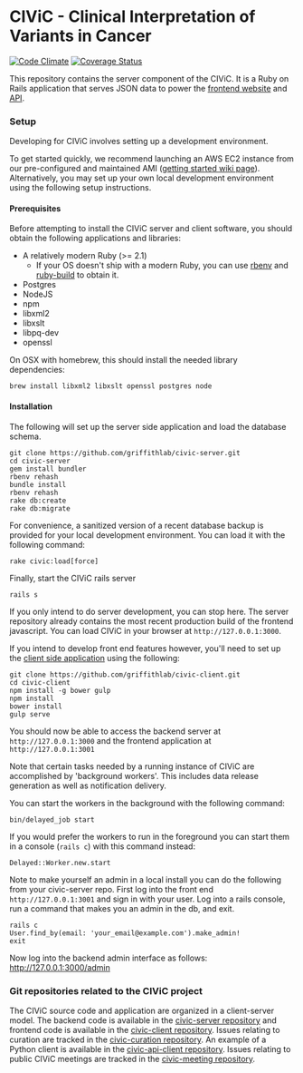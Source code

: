 # CIViC - Clinical Interpretation of Variants in Cancer

[![Code Climate](https://codeclimate.com/github/griffithlab/civic-server/badges/gpa.svg)](https://codeclimate.com/github/griffithlab/civic-server)
[![Coverage Status](https://coveralls.io/repos/github/griffithlab/civic-server/badge.svg?branch=master)](https://coveralls.io/github/griffithlab/civic-server?branch=master)

This repository contains the server component of the CIViC. It is a Ruby on Rails application that serves JSON data to power the [frontend website](https://github.com/griffithlab/civic-client) and [API](https://griffithlab.github.io/civic-api-docs/).

### Setup

Developing for CIViC involves setting up a development environment.

To get started quickly, we recommend launching an AWS EC2 instance from our pre-configured and maintained AMI ([getting started wiki page](https://github.com/griffithlab/civic-server/wiki/Getting-Started-with-CIViC-Development-on-AWS)). Alternatively, you may set up your own local development environment using the following setup instructions.

#### Prerequisites

Before attempting to install the CIViC server and client software, you should obtain the following applications and libraries:

 * A relatively modern Ruby (>= 2.1)
    * If your OS doesn't ship with a modern Ruby, you can use [rbenv](https://github.com/sstephenson/rbenv) and [ruby-build](https://github.com/sstephenson/ruby-build) to obtain it.
 * Postgres
 * NodeJS
 * npm
 * libxml2
 * libxslt
 * libpq-dev
 * openssl

On OSX with homebrew, this should install the needed library dependencies: 

    brew install libxml2 libxslt openssl postgres node

#### Installation
The following will set up the server side application and load the database schema.

    git clone https://github.com/griffithlab/civic-server.git
    cd civic-server
    gem install bundler
    rbenv rehash
    bundle install
    rbenv rehash
    rake db:create
    rake db:migrate

For convenience, a sanitized version of a recent database backup is provided for your local development environment. You can load it with the following command:

    rake civic:load[force]

Finally, start the CIViC rails server

    rails s

If you only intend to do server development, you can stop here. The server repository already contains the most recent production build of the frontend javascript. You can load CIViC in your browser at `http://127.0.0.1:3000`.

If you intend to develop front end features however, you'll need to set up the [client side application](https://github.com/griffithlab/civic-client) using the following:

    git clone https://github.com/griffithlab/civic-client.git
    cd civic-client
    npm install -g bower gulp
    npm install
    bower install
    gulp serve

You should now be able to access the backend server at `http://127.0.0.1:3000` and the frontend application at `http://127.0.0.1:3001`

Note that certain tasks needed by a running instance of CIViC are accomplished by 'background workers'. This includes data release generation as well as notification delivery.

You can start the workers in the background with the following command:

    bin/delayed_job start 

If you would prefer the workers to run in the foreground you can start them in a console (`rails c`) with this command instead:

    Delayed::Worker.new.start

Note to make yourself an admin in a local install you can do the following from your civic-server repo.
First log into the front end `http://127.0.0.1:3001` and sign in with your user.
Log into a rails console, run a command that makes you an admin in the db, and exit.

    rails c
    User.find_by(email: 'your_email@example.com').make_admin!
    exit

Now log into the backend admin interface as follows:
http://127.0.0.1:3000/admin

### Git repositories related to the CIViC project
The CIViC source code and application are organized in a client-server model. The backend code is available in the [civic-server repository](https://github.com/griffithlab/civic-server) and frontend code is available in the [civic-client repository](https://github.com/griffithlab/civic-client). Issues relating to curation are tracked in the [civic-curation repository](https://github.com/griffithlab/civic-curation). An example of a Python client is available in the [civic-api-client repository](https://github.com/griffithlab/civic-api-client). Issues relating to public CIViC meetings are tracked in the [civic-meeting repository](https://github.com/griffithlab/civic-meeting).

